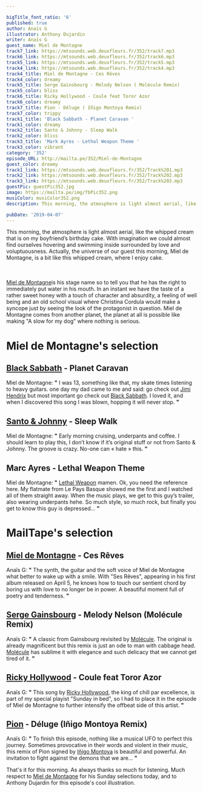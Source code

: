 ```yaml
---

bigTitle_font_ratio: '6'
published: true
author: Anaïs G
illustrator: Anthony Dujardin
writer: Anaïs G
guest_name: Miel de Montagne
track7_link: https://mtsounds.web.deuxfleurs.fr/352/track7.mp3
track6_link: https://mtsounds.web.deuxfleurs.fr/352/track6.mp3
track5_link: https://mtsounds.web.deuxfleurs.fr/352/track5.mp3
track4_link: https://mtsounds.web.deuxfleurs.fr/352/track4.mp3
track4_title: Miel de Montagne - Ces Rêves
track4_color: dreamy
track5_title: Serge Gainsbourg - Melody Nelson ( Molécule Remix)
track5_color: bliss
track6_title: Ricky Hollywood - Coule feat Toror Azor
track6_color: dreamy
track7_title: Pion - Déluge ( Iñigo Montoya Remix)
track7_color: trippy
track1_title: 'Black Sabbath - Planet Caravan '
track1_color: dreamy
track2_title: Santo & Johnny - Sleep Walk
track2_color: bliss
track3_title: 'Mark Ayres - Lethal Weapon Theme '
track3_color: vibrant
category: '352'
episode_URL: http://mailta.pe/352/Miel-de-Montagne
guest_color: dreamy
track1_link: https://mtsounds.web.deuxfleurs.fr/352/Track%201.mp3
track2_link: https://mtsounds.web.deuxfleurs.fr/352/Track%202.mp3
track3_link: https://mtsounds.web.deuxfleurs.fr/352/Track%203.mp3
guestPic: guestPic352.jpg
image: https://mailta.pe/img/fbPic352.png
musiColor: musiColor352.png
description: This morning, the atmosphere is light almost aerial, like the whipped cream that is on my boyfriend’s birthday cake. With imagination we could almost find ourselves hovering and swimming inside surrounded by love and voluptuousness. Actually, the universe of our guest this morning, Miel de Montagne, is a bit like this whipped cream, where I enjoy cake.

pubDate: '2019-04-07'
---
```

 This morning, the atmosphere is light almost aerial, like the whipped cream that is on my boyfriend’s birthday cake. With imagination we could almost find ourselves hovering and swimming inside surrounded by love and voluptuousness. Actually, the universe of our guest this morning, Miel de Montagne, is a bit like this whipped cream, where I enjoy cake.
  
<br><br>
[Miel de Montagne](https://soundcloud.com/miel2montagne)is his stage name so to tell you that he has the right to immediately put water in his mouth. In an instant we have the taste of a rather sweet honey with a touch of character and absurdity, a feeling of well being and an old school visual where Christina Cordula would make a syncope just by seeing the look of the protagonist in question. Miel de Montagne comes from another planet, the planet at all is possible like making "A slow for my dog" where nothing is serious.


# Miel de Montagne's selection


##  [Black Sabbath](https://www.blacksabbath.com/) - Planet Caravan
Miel de Montagne: **"** I was 13, something like that, my skate times listening to heavy guitars. one day my dad came to me and said: go check out [Jimi Hendrix](https://fr.wikipedia.org/wiki/Jimi_Hendrix) but most important go check out [Black Sabbath](https://www.facebook.com/BlackSabbath/). I loved it, and when I discovered this song I was blown, hopping it will never stop. **"** 

##  [Santo & Johnny](https://en.wikipedia.org/wiki/Santo_%26_Johnny) - Sleep Walk 
Miel de Montagne: **"** Early morning cruising, underpants and coffee. I should learn to play this, I don’t know if it’s original stuff or not from Santo & Johnny. The groove is crazy. No-one can « hate » this. **"** 

##  Marc Ayres - Lethal Weapon Theme
Miel de Montagne: **"** [Lethal Weapon](https://en.wikipedia.org/wiki/Lethal_Weapon_(TV_series)) mamen. Ok, you need the reference here. My flatmate from Le Pays Basque showed me the first and I watched all of them straight away. When the music plays, we get to this guy’s trailer, also wearing underpants hehe. So much style, so much rock, but finally you get to know this guy is depressed...  **"** 


# MailTape's selection

## [Miel de Montagne](https://www.facebook.com/miel2montagne/) - Ces Rêves 
Anaïs G: **"** The synth, the guitar and the soft voice of Miel de Montagne what better to wake up with a smile. With "Ses Rêves", appearing in his first album released on April 5, he knows how to touch our sentient chord by boring us with love to no longer be in power. A beautiful moment full of poetry and tenderness. **"** 

## [Serge Gainsbourg](https://fr.wikipedia.org/wiki/Serge_Gainsbourg) - Melody Nelson (Molécule Remix)
Anaïs G: **"** A classic from Gainsbourg revisited by [Molécule](https://fr.wikipedia.org/wiki/Mol%C3%A9cule_(musicien)). The original is already magnificent but this remix is just an ode to man with cabbage head. [Molécule](https://soundcloud.com/moleculesound) has sublime it with elegance and such delicacy that we cannot get tired of it. **"** 

## [Ricky Hollywood](https://soundcloud.com/ricky-hollywood) -  Coule feat Toror Azor
Anaïs G: **"** This song by [Ricky Hollywood](https://rickyhollywood.bandcamp.com/), the king of chill par excellence, is part of my special playist "Sunday in bed", so I had to place it in the episode of Miel de Montagne to further intensify the offbeat side of this artist. **"** 

## [Pion](https://soundcloud.com/pionmusique) - Déluge (Iñigo Montoya Remix) 
Anaïs G: **"** To finish this episode, nothing like a musical UFO to perfect this journey. Sometimes provocative in their words and violent in their music, this remix of Pion signed by [Iñigo Montoya](https://soundcloud.com/i-igo-montoya-2) is beautiful and powerful. An invitation to fight against the demons that we are... **"** 



That's it for this morning. As always thanks so much for listening. Much respect to [Miel de Montagne](https://soundcloud.com/miel2montagne) for his Sunday selections today, and to Anthony Dujardin for this episode's cool illustration.
